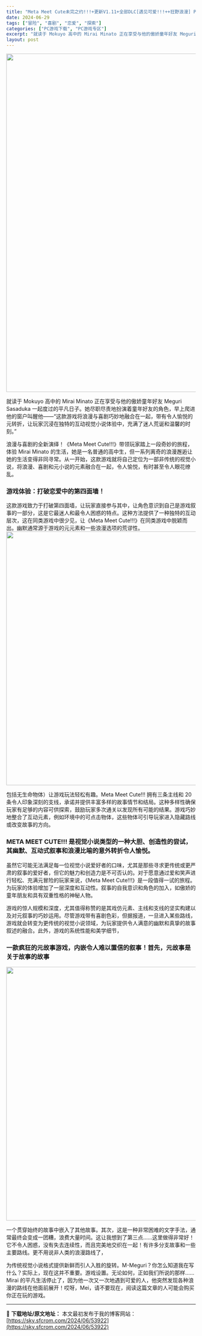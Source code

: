 ```yaml
---
title: "Meta Meet Cute未完之约!!!+更新V1.11+全部DLC[遇见可爱!!!++狂野浪漫] PC中文 1.1G"
date: 2024-06-29
tags: ["冒险", "喜剧", "恋爱", "探索"]
categories: ["PC游戏下载", "PC游戏专区"]
excerpt: "就读于 Mokuyo 高中的 Mirai Minato 正在享受与他的傲娇童年好友 Meguri Sasaduka 一起度过的平凡日子。她尽职尽责地扮演着童年好友的角色，早上爬进他的窗户叫醒他——“这款游戏将浪漫与喜剧巧妙地融合在一起，带有令人愉悦的元转折，让玩家沉浸在独特的互动视觉小说体验中，充满&hellip;"
layout: post
---
```


<img class="size-full wp-image-53923 aligncenter" src="https://sky.sfcrom.com/wp-content/uploads/2024/06/202406290313128.webp" alt="" width="600" height="900" />

就读于 Mokuyo 高中的 Mirai Minato 正在享受与他的傲娇童年好友 Meguri Sasaduka 一起度过的平凡日子。她尽职尽责地扮演着童年好友的角色，早上爬进他的窗户叫醒他——“这款游戏将浪漫与喜剧巧妙地融合在一起，带有令人愉悦的元转折，让玩家沉浸在独特的互动视觉小说体验中，充满了迷人荒诞和温馨的时刻。”

浪漫与喜剧的全新演绎！《Meta Meet Cute!!!》带领玩家踏上一段奇妙的旅程，体验 Mirai Minato 的生活，她是一名普通的高中生，但一系列离奇的浪漫邂逅让她的生活变得非同寻常。从一开始，这款游戏就将自己定位为一部非传统的视觉小说，将浪漫、喜剧和元小说的元素融合在一起，令人愉悦，有时甚至令人眼花缭乱。
<h3>游戏体验：打破恋爱中的第四面墙！</h3>
这款游戏致力于打破第四面墙，让玩家直接参与其中，让角色意识到自己是游戏叙事的一部分，这是它最迷人和最令人困惑的特点。这种方法提供了一种独特的互动层次，这在同类游戏中很少见，让《Meta Meet Cute!!!》在同类游戏中脱颖而出。幽默通常源于游戏的元元素和一些浪漫选项的荒谬性。

<img class="alignnone size-full wp-image-53925" src="https://sky.sfcrom.com/wp-content/uploads/2024/06/2024062903172796.webp" alt="" width="1200" height="675" />

包括无生命物体）让游戏玩法轻松有趣。Meta Meet Cute!!! 拥有三条主线和 20 条令人印象深刻的支线，承诺并提供丰富多样的故事情节和结局。这种多样性确保玩家有足够的内容可供探索，鼓励玩家多次通关以发现所有可能的结果。游戏巧妙地整合了互动元素，例如环境中的可点击物体，这些物体可引导玩家进入隐藏路线或改变故事的方向。
<h3>META MEET CUTE!!! 是视觉小说类型的一种大胆、创造性的尝试，其幽默、互动式叙事和浪漫比喻的意外转折令人愉悦。</h3>
虽然它可能无法满足每一位视觉小说爱好者的口味，尤其是那些寻求更传统或更严肃的叙事的爱好者，但它的魅力和创造力是不可否认的。对于愿意通过爱和笑声进行轻松、充满元冒险的玩家来说，《Meta Meet Cute!!!》是一段值得一试的旅程。为玩家的体验增加了一层深度和互动性。叙事的自我意识和角色的加入，如傲娇的童年朋友和具有双重性格的神秘人物。

游戏的惊人规模和深度，尤其值得称赞的是其戏仿元素、主线和支线的坚实构建以及对元叙事的巧妙运用。尽管游戏带有喜剧色彩，但据报道，一旦进入某些路线，游戏就会转变为更传统的视觉小说领域，为玩家提供令人满意的幽默和真挚的故事叙述的融合。此外，游戏的系统性能和美学细节，
<h3>一款疯狂的元故事游戏，内嵌令人难以置信的叙事！首先，元故事是关于故事的故事</h3>
<img class="alignnone size-full wp-image-53924" src="https://sky.sfcrom.com/wp-content/uploads/2024/06/202406290317253.webp" alt="" width="1200" height="675" />

一个贯穿始终的故事中嵌入了其他故事。其次，这是一种非常困难的文字手法，通常最终会变成一团糟，浪费大量时间。这让我想到了第三点……这里做得非常好！它不令人困惑，没有失去连续性，而且完美地交织在一起！有许多分支故事和一些主要路线。更不用说非人类的浪漫路线了，

为传统视觉小说格式提供新鲜而引人入胜的旋转。M-Meguri？你怎么知道我在写什么？实际上，现在这并不重要。游戏设置。无论如何，正如我们所说的那样…… Mirai 的平凡生活停止了，因为他一次又一次地遇到可爱的人，他突然发现各种浪漫的路线在他面前展开！哎呀，Mei，请不要现在，阅读这篇文章的人可能会购买你正在玩的游戏。

---
📖 **下载地址/原文地址：** 本文最初发布于我的博客网站：[https://sky.sfcrom.com/2024/06/53922](https://sky.sfcrom.com/2024/06/53922)
